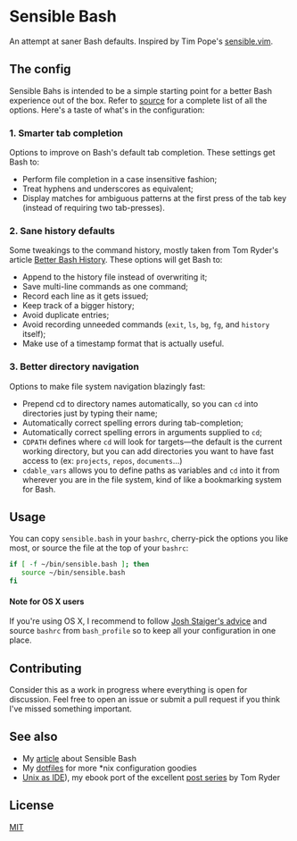 # Sensible Bash

An attempt at saner Bash defaults. Inspired by Tim Pope's [sensible.vim](https://github.com/tpope/vim-sensible).

## The config

Sensible Bahs is intended to be a simple starting point for a better Bash experience out of the box. Refer to [source](https://github.com/mrzool/bash-sensible/blob/master/sensible.bash) for a complete list of all the options. Here's a taste of what's in the configuration:

### 1. Smarter tab completion

Options to improve on Bash's default tab completion. These settings get Bash to:

- Perform file completion in a case insensitive fashion;
- Treat hyphens and underscores as equivalent;
- Display matches for ambiguous patterns at the first press of the tab key (instead of requiring two tab-presses).

### 2. Sane history defaults

Some tweakings to the command history, mostly taken from Tom Ryder's article [Better Bash History](http://blog.sanctum.geek.nz/better-bash-history/). These options will get Bash to:

- Append to the history file instead of overwriting it;
- Save multi-line commands as one command;
- Record each line as it gets issued;
- Keep track of a bigger history;
- Avoid duplicate entries;
- Avoid recording unneeded commands (`exit`, `ls`, `bg`, `fg`, and `history` itself);
- Make use of a timestamp format that is actually useful.

### 3. Better directory navigation

Options to make file system navigation blazingly fast:

- Prepend cd to directory names automatically, so you can `cd` into directories just by typing their name;
- Automatically correct spelling errors during tab-completion;
- Automatically correct spelling errors in arguments supplied to `cd`;
- `CDPATH` defines where `cd` will look for targets—the default is the current working directory, but you can add directories you want to have fast access to (ex: `projects`, `repos`, `documents`...)
- `cdable_vars` allows you to define paths as variables and `cd` into it from wherever you are in the file system, kind of like a bookmarking system for Bash.

## Usage

You can copy `sensible.bash` in your `bashrc`, cherry-pick the options you like most, or source the file at the top of your `bashrc`:

```bash
if [ -f ~/bin/sensible.bash ]; then
   source ~/bin/sensible.bash
fi
```

#### Note for OS X users

If you're using OS X, I recommend to follow [Josh Staiger's advice](http://www.joshstaiger.org/archives/2005/07/bash_profile_vs.html) and source `bashrc` from `bash_profile` so to keep all your configuration in one place.

## Contributing

Consider this as a work in progress where everything is open for discussion. Feel free to open an issue or submit a pull request if you think I've missed something important.

## See also

- My [article](http://mrzool.cc/writing/sensible-bash/) about Sensible Bash
- My [dotfiles](https://github.com/mrzool/dotfiles) for more \*nix configuration goodies
- [Unix as IDE](https://github.com/mrzool/unix-as-ide)), my ebook port of the excellent [post series](http://blog.sanctum.geek.nz/series/unix-as-ide/) by Tom Ryder

## License

[MIT](https://opensource.org/licenses/MIT)
